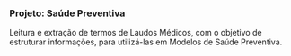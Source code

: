 
### Projeto:  Saúde Preventiva

Leitura  e extração de termos de Laudos Médicos, com o objetivo de estruturar informações, para utilizá-las em Modelos de Saúde Preventiva.
